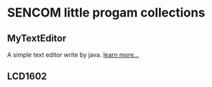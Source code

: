 
# SENCOM little progam collections
## MyTextEditor
A simple text editor write by java.  [learn more...](my_text_editor/index.html)

## LCD1602
